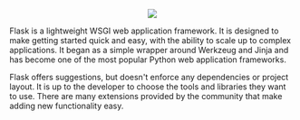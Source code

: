 <p align="center"><img src="https://cdn-images-1.medium.com/max/1150/1*0G5zu7CnXdMT9pGbYUTQLQ.png"></p>

Flask is a lightweight WSGI web application framework. It is designed to make getting started quick and easy, with the ability to scale up to complex applications. It began as a simple wrapper around Werkzeug and Jinja and has become one of the most popular Python web application frameworks.

Flask offers suggestions, but doesn't enforce any dependencies or project layout. It is up to the developer to choose the tools and libraries they want to use. There are many extensions provided by the community that make adding new functionality easy.
